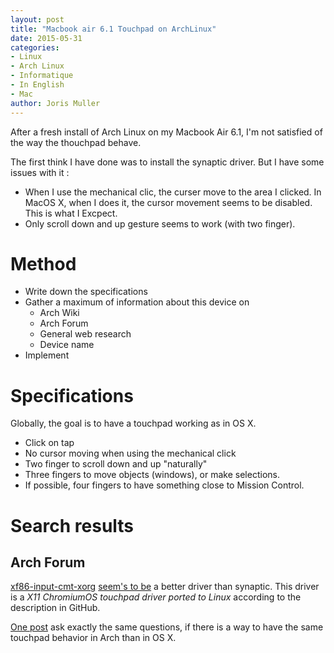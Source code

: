 ```yaml
---
layout: post
title: "Macbook air 6.1 Touchpad on ArchLinux"
date: 2015-05-31
categories:
- Linux
- Arch Linux
- Informatique
- In English
- Mac
author: Joris Muller
---
```


After a fresh install of Arch Linux on my Macbook Air 6.1, I'm not satisfied of the way the thouchpad behave. 

The first think I have done was to install the synaptic driver. But I have some issues with it :

- When I use the mechanical clic, the curser move to the area I clicked. In MacOS X, when I does it, the cursor movement seems to be disabled. This is what I Excpect.
- Only scroll down and up gesture seems to work (with two finger).

# Method

- Write down the specifications
- Gather a maximum of information about this device on
	- Arch Wiki
	- Arch Forum
	- General web research
	- Device name
- Implement

# Specifications

Globally, the goal is to have a touchpad working as in OS X.

- Click on tap
- No cursor moving when using the mechanical click
- Two finger to scroll down and up "naturally"
- Three fingers to move objects (windows), or make selections.
- If possible, four fingers to have something close to Mission Control.

# Search results

## Arch Forum

[xf86-input-cmt-xorg](https://github.com/hugegreenbug/xf86-input-cmt) [seem's to be](https://bbs.archlinux.org/viewtopic.php?pid=1523031#p1523031) a better driver than synaptic. This driver is a _X11 ChromiumOS touchpad driver ported to Linux_ according to the description in GitHub.

[One post](https://bbs.archlinux.org/viewtopic.php?id=193771) ask exactly the same questions, if there is a way to have the same touchpad behavior in Arch than in OS X.
